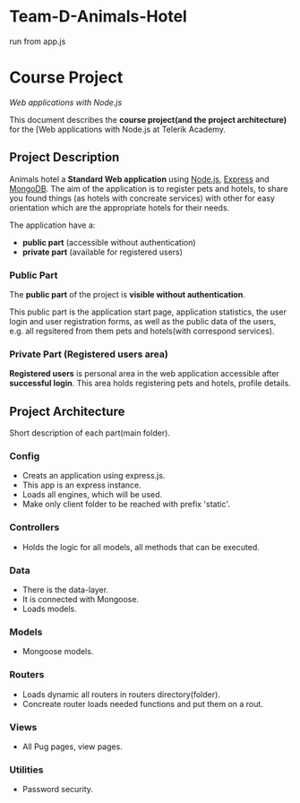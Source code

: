 # Team-D-Animals-Hotel

run from app.js

# Course Project
_Web applications with Node.js_

This document describes the **course project(and the project architecture)** for the [Web applications with Node.js at Telerik Academy.

## Project Description

Animals hotel a **Standard Web application** using [Node.js](http://nodejs.org), [Express](expressjs.com) and [MongoDB](https://www.mongodb.com/). 
The aim of the application is to register pets and hotels, to share you found things (as hotels with concreate services) with other for easy orientation which are the appropriate hotels for their needs.

The application have a:

- **public part** (accessible without authentication)
- **private part** (available for registered users)

### Public Part

The **public part** of the project is **visible without authentication**.

This public part is the application start page, application statistics, the user login and user registration forms, as well as the public data of the users, e.g. all regsitered from them pets and hotels(with correspond services).

### Private Part (Registered users area)

**Registered users** is personal area in the web application accessible after **successful login**.
This area holds registering pets and hotels, profile details.

## Project Architecture

Short description of each part(main folder).

### Config

- Creats an application using express.js.
- This app is an express instance.
- Loads all engines, which will be used.
- Make only client folder to be reached with prefix 'static'.

### Controllers

- Holds the logic for all models, all methods that can be executed.

### Data

- There is the data-layer.
- It is connected with Mongoose.
- Loads models.

### Models

- Mongoose models.

### Routers

- Loads dynamic all routers in routers directory(folder).
- Concreate router loads needed functions and put them on a rout.

### Views

- All Pug pages, view pages.

### Utilities

- Password security.

